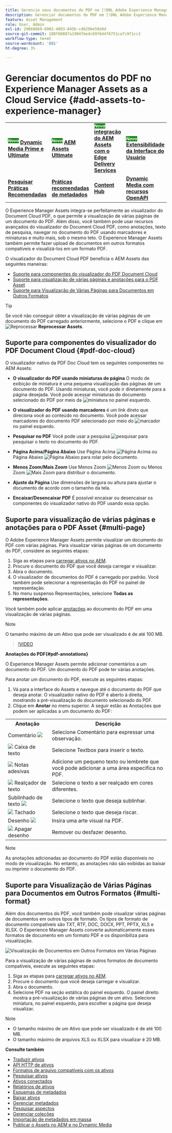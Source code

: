 ```yaml
---
title: Gerencie seus documentos do PDF no [!DNL Adobe Experience Manager].
description: Gerenciar documentos do PDF em [!DNL Adobe Experience Manager] as a [!DNL Cloud Service].
feature: Asset Management
role: User, Admin
exl-id: 29660869-6902-4093-845b-cd629be59d4d
source-git-commit: 188f60887a1904fbe4c69f644f6751ca7c9f1cc3
workflow-type: tm+mt
source-wordcount: '881'
ht-degree: 3%

---
```


# Gerenciar documentos do PDF no Experience Manager Assets as a Cloud Service {#add-assets-to-experience-manager}

<table>
    <tr>
        <td>
            <sup style= "background-color:#008000; color:#FFFFFF; font-weight:bold"><i>Novo</i></sup> <a href="/help/assets/dynamic-media/dm-prime-ultimate.md"><b>Dynamic Media Prime e Ultimate</b></a>
        </td>
        <td>
            <sup style= "background-color:#008000; color:#FFFFFF; font-weight:bold"><i>Novo</i></sup> <a href="/help/assets/assets-ultimate-overview.md"><b>AEM Assets Ultimate</b></a>
        </td>
        <td>
            <sup style= "background-color:#008000; color:#FFFFFF; font-weight:bold"><i>Nova</i></sup> <a href="/help/assets/integrate-aem-assets-edge-delivery-services.md"><b>integração do AEM Assets com o Edge Delivery Services</b></a>
        </td>
        <td>
            <sup style= "background-color:#008000; color:#FFFFFF; font-weight:bold"><i>Novo</i></sup> <a href="/help/assets/aem-assets-view-ui-extensibility.md"><b>Extensibilidade da Interface do Usuário</b></a>
        </td>
          <td>
            <sup style= "background-color:#008000; color:#FFFFFF; font-weight:bold"><i>Novo</i></sup> <a href="/help/assets/dynamic-media/enable-dynamic-media-prime-and-ultimate.md"><b>Habilitar o Dynamic Media Prime e o Ultimate</b></a>
        </td>
    </tr>
    <tr>
        <td>
            <a href="/help/assets/search-best-practices.md"><b>Pesquisar Práticas Recomendadas</b></a>
        </td>
        <td>
            <a href="/help/assets/metadata-best-practices.md"><b>Práticas recomendadas de metadados</b></a>
        </td>
        <td>
            <a href="/help/assets/product-overview.md"><b>Content Hub</b></a>
        </td>
        <td>
            <a href="/help/assets/dynamic-media-open-apis-overview.md"><b>Dynamic Media com recursos OpenAPI</b></a>
        </td>
        <td>
            <a href="https://developer.adobe.com/experience-cloud/experience-manager-apis/"><b>documentação para desenvolvedores do AEM Assets</b></a>
        </td>
    </tr>
</table>

O Experience Manager Assets integra-se perfeitamente ao visualizador do Document Cloud PDF, o que permite a visualização de várias páginas de um documento do PDF. Além disso, você também pode usar recursos avançados do visualizador do Document Cloud PDF, como anotações, texto de pesquisa, navegar no documento do PDF usando marcadores e miniaturas e muito mais, sob o mesmo teto. O Experience Manager Assets também permite fazer upload de documentos em outros formatos compatíveis e visualizá-los em um formato PDF.

O visualizador do Document Cloud PDF beneficia o AEM Assets das seguintes maneiras:

* [Suporte para componentes do visualizador do PDF Document Cloud](#pdf-doc-cloud)
* [Suporte para visualização de várias páginas e anotações para o PDF Asset](#multi-page)
* [Suporte para Visualização de Várias Páginas para Documentos em Outros Formatos](#multi-format)

>[!TIP]
>
> Se você não conseguir obter a visualização de várias páginas de um documento do PDF carregado anteriormente, selecione o PDF e clique em ![Reprocessar](/help/assets/assets/Reprocess.svg) **Reprocessar Assets**.

## Suporte para componentes do visualizador do PDF Document Cloud {#pdf-doc-cloud}

O visualizador nativo da PDF Doc Cloud tem os seguintes componentes no AEM Assets:

* **O visualizador do PDF usando miniaturas de página** O modo de exibição de miniatura é uma pequena visualização das páginas de um documento do PDF. Usando miniaturas, você pode ir diretamente para a página desejada. Você pode acessar miniaturas do documento selecionado do PDF por meio da ![miniatura](/help/assets/assets/thumbnail.svg) no painel esquerdo.

* **O visualizador do PDF usando marcadores** é um link direto que direciona você ao conteúdo no documento. Você pode acessar marcadores do documento PDF selecionado por meio do ![marcador](/help/assets/assets/bookmark.svg) no painel esquerdo.

* **Pesquisar no PDF** Você pode usar a pesquisa ![pesquisar](/help/assets/assets/Search.svg) para pesquisar o texto no documento do PDF.

* **Página Acima/Página Abaixo** Use Página Acima ![Página Acima](/help/assets/assets/ArrowUp.svg) ou Página Abaixo ![Página Abaixo](/help/assets/assets/ArrowDown.svg) para rolar pelo documento.

* **Menos Zoom/Mais Zoom** Use Menos Zoom ![Menos Zoom](/help/assets/assets/Zoom-out.svg) ou Menos Zoom ![Mais Zoom](/help/assets/assets/zoom-in.svg) para distribuir o documento.

* **Ajuste da Página** Use dimensões de largura ou altura para ajustar o documento de acordo com o tamanho da tela.

* **Encaixar/Desencaixar PDF** É possível encaixar ou desencaixar os componentes do visualizador nativo do PDF usando essa opção.

## Suporte para visualização de várias páginas e anotações para o PDF Asset {#multi-page}

O Adobe Experience Manager Assets permite visualizar um documento do PDF com várias páginas. Para visualizar várias páginas de um documento do PDF, considere as seguintes etapas:

1. Siga as etapas para [carregar ativos no AEM](https://experienceleague.adobe.com/docs/experience-manager-cloud-service/content/assets/manage/add-assets.html?lang=pt-BR).
1. Procure o documento do PDF que você deseja carregar e visualizar.
1. Abra o documento.
1. O visualizador de documentos do PDF é carregado por padrão. Você também pode selecionar a representação do PDF no painel de representação.
1. No menu suspenso Representações, selecione **Todas as representações**.

Você também pode aplicar [anotações](#pdf-annotations) ao documento do PDF em uma visualização de várias páginas.

>[!NOTE]
>
> O tamanho máximo de um Ativo que pode ser visualizado é de até 100 MB.

>[!VIDEO](https://video.tv.adobe.com/v/3409355)

<!--
![Multi-page Preview](/help/assets/assets/multi-page.png)
-->

**Anotações do PDF{#pdf-annotations}**

O Experience Manager Assets permite adicionar comentários a um documento do PDF. Um documento do PDF pode ter várias anotações.

Para anotar um documento do PDF, execute as seguintes etapas:

1. Vá para a interface do Assets e navegue até o documento do PDF que deseja anotar. O visualizador nativo do PDF é aberto à direita, mostrando a pré-visualização do documento selecionado do PDF.
1. Clique em **Anotar** no menu superior.
A seguir estão as Anotações que podem ser aplicadas a um documento do PDF:

<table>
        <tr>
             <th> Anotação </th>
            <th> Descrição </th>
        </tr>
        <tr>
           <td> Comentário <img src="/help/assets/assets/Comment.svg"> </td>
            <td> Selecione Comentário para expressar uma observação. </td>
        </tr>
        <tr>
            <td> <img src="/help/assets/assets/Text.svg"> Caixa de texto </td>
            <td> Selecione Textbox para inserir o texto. </td>
        </tr>
        <tr>
            <td> <img src="/help/assets/assets/Note.svg"> Notas adesivas </td>
            <td> Adicione um pequeno texto ou lembrete que você pode adicionar a uma área específica no PDF. </td>
        </tr>
        <tr>
            <td> <img src="/help/assets/assets/Comment.svg"> Realçador de texto </td>
            <td> Selecione o texto a ser realçado em cores diferentes. </td>
        </tr>
        <tr>
            <td> Sublinhado de texto <img src="/help/assets/assets/TextUnderline.svg"> </td>
            <td> Selecione o texto que deseja sublinhar. </td>
        </tr>
        <tr>
            <td> <img src="/help/assets/assets/TextStrikethrough.svg"> Tachado </td>
            <td> Selecione o texto que deseja riscar. </td>
        </tr>
        <tr>
            <td> Desenho <img src="/help/assets/assets/Draw.svg"> </td>
            <td> Insira uma arte visual na PDF. </td>
        </tr>
        <tr>
            <td> <img src="/help/assets/assets/Erase.svg"> Apagar desenho </td>
             <td> Remover ou desfazer desenho. </td>
        </tr>
    </table>

>[!NOTE]
>
>As anotações adicionadas ao documento do PDF estão disponíveis no modo de visualização. No entanto, as anotações não são exibidas ao baixar ou imprimir o documento do PDF.

## Suporte para Visualização de Várias Páginas para Documentos em Outros Formatos {#multi-format}

Além dos documentos do PDF, você também pode visualizar várias páginas de documentos em outros tipos de formato. Os tipos de formato de documento compatíveis são TXT, RTF, DOC, DOCX, PPT, PPTX, XLS e XLSX. O Experience Manager Assets converte automaticamente esses formatos de documento em um formato PDF e os disponibiliza para visualização.

![Visualização de Documentos em Outros Formatos em Várias Páginas](/help/assets/assets/multi-page-other-formats.png)

Para a visualização de várias páginas de outros formatos de documento compatíveis, execute as seguintes etapas:

1. Siga as etapas para [carregar ativos no AEM](https://experienceleague.adobe.com/docs/experience-manager-cloud-service/content/assets/manage/add-assets.html?lang=pt-BR).
1. Procure o documento que você deseja carregar e visualizar.
1. Abra o documento.
1. Selecione PDF na seção estática do painel esquerdo. O painel direito mostra a pré-visualização de várias páginas de um ativo. Selecione miniatura, no painel esquerdo, para escolher a página que deseja visualizar.

>[!NOTE]
>
> * O tamanho máximo de um Ativo que pode ser visualizado é de até 100 MB.
> * O tamanho máximo de arquivos XLS ou XLSX para visualizar é 20 MB.

**Consulte também**

* [Traduzir ativos](translate-assets.md)
* [API HTTP de ativos](mac-api-assets.md)
* [Formatos de arquivo compatíveis com os ativos](file-format-support.md)
* [Pesquisar ativos](search-assets.md)
* [Ativos conectados](use-assets-across-connected-assets-instances.md)
* [Relatórios de ativos](asset-reports.md)
* [Esquemas de metadados](metadata-schemas.md)
* [Baixar ativos](download-assets-from-aem.md)
* [Gerenciar metadados](manage-metadata.md)
* [Pesquisar aspectos](search-facets.md)
* [Gerenciar coleções](manage-collections.md)
* [Importação de metadados em massa](metadata-import-export.md)
* [Publicar o Assets no AEM e no Dynamic Media](/help/assets/publish-assets-to-aem-and-dm.md)
